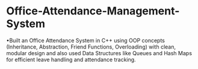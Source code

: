 # Office-Attendance-Management-System
•Built an Office Attendance System in C++ using OOP concepts (Inheritance, Abstraction, Friend Functions, Overloading) with clean, modular design and also used Data Structures like Queues and Hash Maps for efficient leave handling and attendance tracking.
